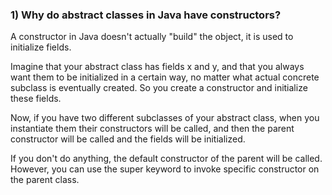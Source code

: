 ### 1) Why do abstract classes in Java have constructors?

A constructor in Java doesn't actually "build" the object, it is used to initialize fields.

Imagine that your abstract class has fields x and y, and that you always want them to be initialized in a certain way,
no matter what actual concrete subclass is eventually created. So you create a constructor and initialize these fields.

Now, if you have two different subclasses of your abstract class, when you instantiate them their constructors will be called, 
and then the parent constructor will be called and the fields will be initialized.

If you don't do anything, the default constructor of the parent will be called. However, you can use the super keyword 
to invoke specific constructor on the parent class.

